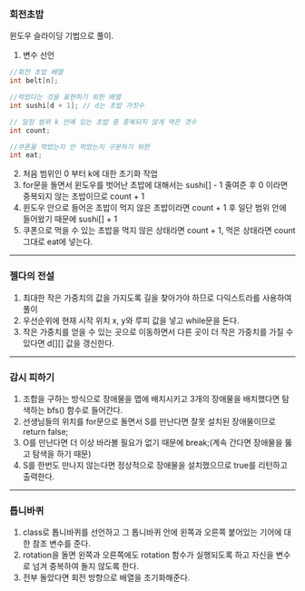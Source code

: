 ### 회전초밥
윈도우 슬라이딩 기법으로 풀이.

1. 변수 선언
```java
//회전 초밥 배열
int belt[n];

//먹었다는 것을 표현하기 위한 배열
int sushi[d + 1]; // d는 초밥 가짓수

// 일정 범위 k 안에 있는 초밥 중 중복되지 않게 먹은 갯수
int count;

//쿠폰을 먹었는지 안 먹었는지 구분하기 위한
int eat;
```

2. 처음 범위인 0 부터 k에 대한 초기화 작업
3. for문을 돌면서 윈도우를 벗어난 초밥에 대해서는 sushi[] - 1 줄여준 후 0 이라면 중복되지 않는 초밥이므로 count + 1
4. 윈도우 안으로 들어온 초밥이 먹지 않은 초밥이라면 count + 1 후 일단 범위 안에 들어왔기 때문에 sushi[] + 1
5. 쿠폰으로 먹을 수 있는 초밥을 먹지 않은 상태라면 count + 1, 먹은 상태라면 count 그대로 eat에 넣는다.

---

### 젤다의 전설
1. 최대한 작은 가중치의 값을 가지도록 길을 찾아가야 하므로 다익스트라를 사용하여 풀이
2. 우선순위에 현재 시작 위치 x, y와 루피 값을 넣고 while문을 돈다.
3. 작은 가중치를 얻을 수 있는 곳으로 이동하면서 다른 곳이 더 작은 가중치를 가질 수 있다면 d[][] 값을 갱신한다.

---

### 감시 피하기
1. 조합을 구하는 방식으로 장애물을 맵에 배치시키고 3개의 장애물을 배치했다면 탐색하는 bfs() 함수로 들어간다.
2. 선생님들의 위치를 for문으로 돌면서 S를 만난다면 잘못 설치된 장애물이므로 return false;
3. O를 만난다면 더 이상 바라볼 필요가 없기 때문에 break;(계속 간다면 장애물을 뚫고 탐색을 하기 때문)
4. S를 한번도 만나지 않는다면 정상적으로 장애물을 설치했으므로 true를 리턴하고 출력한다.

---

### 톱니바퀴
1. class로 톱니바퀴를 선언하고 그 톱니바퀴 안에 왼쪽과 오른쪽 붙어있는 기어에 대한 참조 변수를 준다.
2. rotation을 돌면 왼쪽과 오른쪽에도 rotation 함수가 실행되도록 하고 자신을 변수로 넘겨 중복하여 돌지 않도록 한다.
3. 전부 돌았다면 회전 방향으로 배열을 초기화해준다.
